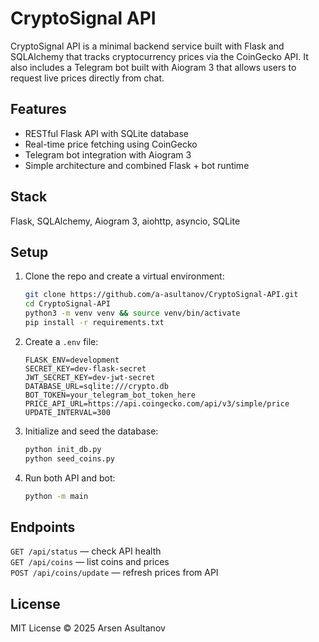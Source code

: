 # CryptoSignal API
CryptoSignal API is a minimal backend service built with Flask and SQLAlchemy that tracks cryptocurrency prices via the CoinGecko API. It also includes a Telegram bot built with Aiogram 3 that allows users to request live prices directly from chat.
## Features
- RESTful Flask API with SQLite database  
- Real-time price fetching using CoinGecko  
- Telegram bot integration with Aiogram 3  
- Simple architecture and combined Flask + bot runtime  
## Stack
Flask, SQLAlchemy, Aiogram 3, aiohttp, asyncio, SQLite
## Setup
1. Clone the repo and create a virtual environment:
   ```bash
   git clone https://github.com/a-asultanov/CryptoSignal-API.git
   cd CryptoSignal-API
   python3 -m venv venv && source venv/bin/activate
   pip install -r requirements.txt
   ```
2. Create a `.env` file:
   ```
   FLASK_ENV=development
   SECRET_KEY=dev-flask-secret
   JWT_SECRET_KEY=dev-jwt-secret
   DATABASE_URL=sqlite:///crypto.db
   BOT_TOKEN=your_telegram_bot_token_here
   PRICE_API_URL=https://api.coingecko.com/api/v3/simple/price
   UPDATE_INTERVAL=300
   ```
3. Initialize and seed the database:
   ```bash
   python init_db.py
   python seed_coins.py
   ```
4. Run both API and bot:
   ```bash
   python -m main
   ```
## Endpoints
`GET /api/status` — check API health  
`GET /api/coins` — list coins and prices  
`POST /api/coins/update` — refresh prices from API  
## License
MIT License © 2025 Arsen Asultanov
